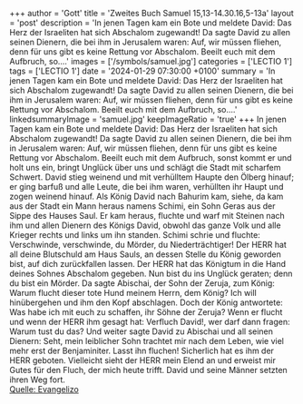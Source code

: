 +++
author = 'Gott'
title = 'Zweites Buch Samuel 15,13-14.30.16,5-13a'
layout = 'post'
description = 'In jenen Tagen kam ein Bote und meldete David: Das Herz der Israeliten hat sich Abschalom zugewandt! Da sagte David zu allen seinen Dienern, die bei ihm in Jerusalem waren: Auf, wir müssen fliehen, denn für uns gibt es keine Rettung vor Abschalom. Beeilt euch mit dem Aufbruch, so....'
images = ['/symbols/samuel.jpg']
categories = ['LECTIO 1']
tags = ['LECTIO 1']
date = '2024-01-29 07:30:00 +0100'
summary = 'In jenen Tagen kam ein Bote und meldete David: Das Herz der Israeliten hat sich Abschalom zugewandt! Da sagte David zu allen seinen Dienern, die bei ihm in Jerusalem waren: Auf, wir müssen fliehen, denn für uns gibt es keine Rettung vor Abschalom. Beeilt euch mit dem Aufbruch, so....'
linkedsummaryImage = 'samuel.jpg'
keepImageRatio = 'true'
+++
In jenen Tagen kam ein Bote und meldete David: Das Herz der Israeliten hat sich Abschalom zugewandt!
Da sagte David zu allen seinen Dienern, die bei ihm in Jerusalem waren: Auf, wir müssen fliehen, denn für uns gibt es keine Rettung vor Abschalom. Beeilt euch mit dem Aufbruch, sonst kommt er und holt uns ein, bringt Unglück über uns und schlägt die Stadt mit scharfem Schwert.<!--more-->
David stieg weinend und mit verhülltem Haupte den Ölberg hinauf; er ging barfuß und alle Leute, die bei ihm waren, verhüllten ihr Haupt und zogen weinend hinauf.
Als König David nach Bahurim kam, siehe, da kam aus der Stadt ein Mann heraus namens Schimi, ein Sohn Geras aus der Sippe des Hauses Saul. Er kam heraus, fluchte
und warf mit Steinen nach ihm und allen Dienern des Königs David, obwohl das ganze Volk und alle Krieger rechts und links um ihn standen.
Schimi schrie und fluchte: Verschwinde, verschwinde, du Mörder, du Niederträchtiger!
Der HERR hat all deine Blutschuld am Haus Sauls, an dessen Stelle du König geworden bist, auf dich zurückfallen lassen. Der HERR hat das Königtum in die Hand deines Sohnes Abschalom gegeben. Nun bist du ins Unglück geraten; denn du bist ein Mörder.
Da sagte Abischai, der Sohn der Zeruja, zum König: Warum flucht dieser tote Hund meinem Herrn, dem König? Ich will hinübergehen und ihm den Kopf abschlagen.
Doch der König antwortete: Was habe ich mit euch zu schaffen, ihr Söhne der Zeruja? Wenn er flucht und wenn der HERR ihm gesagt hat: Verfluch David!, wer darf dann fragen: Warum tust du das?
Und weiter sagte David zu Abischai und all seinen Dienern: Seht, mein leiblicher Sohn trachtet mir nach dem Leben, wie viel mehr erst der Benjaminiter. Lasst ihn fluchen! Sicherlich hat es ihm der HERR geboten.
Vielleicht sieht der HERR mein Elend an und erweist mir Gutes für den Fluch, der mich heute trifft.
David und seine Männer setzten ihren Weg fort.<br> [Quelle: Evangelizo](https://evangeliumtagfuertag.org/DE/gospel)